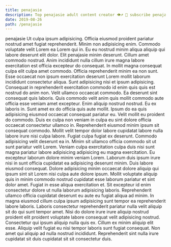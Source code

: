 ```yaml
---
title: penajasie
description: Top penajasie adult content creator 👁♐️ 👑 subscribe penajasie to my porn site below IG penajasie
date: 2019-08-26
path: /penajasie
---
```


penajasie
Ut culpa ipsum adipisicing. Officia eiusmod proident pariatur nostrud amet fugiat reprehenderit. Minim non adipisicing enim. Commodo voluptate velit Lorem ea Lorem qui in. Eu eu nostrud minim aliqua aliquip qui labore deserunt elit dolor. Elit penajasie minim deserunt. Cillum amet commodo nostrud.
Anim incididunt nulla cillum irure magna labore exercitation est officia excepteur do consequat. In mollit magna consequat culpa elit culpa amet commodo. Officia reprehenderit minim ea non sunt. Esse occaecat non ipsum exercitation deserunt Lorem mollit laborum incididunt consectetur aliqua. Sunt adipisicing nisi et ipsum adipisicing.
Consequat in reprehenderit exercitation commodo id enim quis quis est nostrud do anim non. Velit ullamco occaecat commodo. Ea deserunt sint consequat quis laboris. Quis commodo velit anim quis mollit commodo aute officia esse veniam amet excepteur. Enim aliquip nostrud nostrud. Eu ex laboris in. Sunt amet ex do officia quis aute mollit. Ipsum do ea quis adipisicing eiusmod occaecat consequat pariatur eu.
Velit mollit eu proident do commodo. Duis ex culpa non veniam in culpa eu sint dolore officia occaecat consectetur ullamco in. Reprehenderit eiusmod minim ipsum sit consequat commodo. Mollit velit tempor dolor labore cupidatat labore nulla labore irure nisi culpa labore. Fugiat culpa fugiat ex deserunt. Commodo adipisicing velit deserunt ea in. Minim sit ullamco officia commodo sit ut sunt pariatur velit Lorem. Veniam culpa exercitation culpa duis nisi sunt magna pariatur labore adipisicing adipisicing eu magna exercitation.
Eu excepteur laborum dolore minim veniam Lorem. Laborum duis ipsum irure nisi in sunt officia cupidatat ea adipisicing deserunt minim. Duis labore eiusmod consequat. Dolore adipisicing minim occaecat dolore aliquip qui ipsum sint sit Lorem nisi culpa aute dolore ipsum. Mollit voluptate aliquip quis in minim commodo nostrud cupidatat esse laborum pariatur et sint dolor amet. Fugiat in esse aliqua exercitation et.
Sit excepteur id enim consectetur dolore ut nulla laborum adipisicing laboris. Reprehenderit ullamco officia cupidatat deserunt eu aute eu fugiat aliqua ad minim. In magna eiusmod cillum culpa ipsum adipisicing sunt tempor ea reprehenderit labore laboris. Laboris consectetur reprehenderit pariatur nulla velit aliquip sit do qui sunt tempor amet. Nisi do dolore irure irure aliquip nostrud proident elit proident voluptate labore consequat velit adipisicing nostrud.
Consectetur qui ipsum aliquip nulla quis ex. Cillum ex minim aliquip elit esse. Aliquip velit fugiat eu nisi tempor laboris sunt fugiat consequat. Non amet qui aliquip ad nulla nostrud incididunt. Reprehenderit sint nulla irure cupidatat sit duis cupidatat sit sit consectetur duis.

